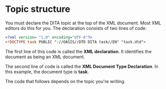 # Topic structure

You must declare the DITA topic at the top of the XML document. Most XML editors do this for you. The declaration consists of two lines of code:

```xml
<?xml version= "1.0" encoding="UTF-8"?>
<!DOCTYPE task PUBLIC "-//OASIS//DTD DITA task//EN" "task.dtd">
```

The first line of this code is called the **XML declaration**. It identifies the document as being an XML document.

The second line of code is called the **XML Document Type Declaration**. In this example, the document type is **task**. 

The code that follows depends on the topic you're writing. 
